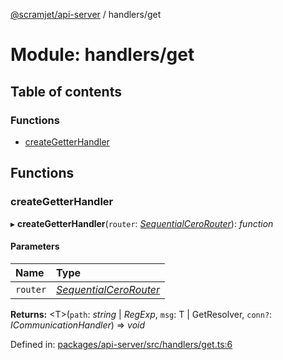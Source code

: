 [@scramjet/api-server](../README.md) / handlers/get

# Module: handlers/get

## Table of contents

### Functions

- [createGetterHandler](handlers_get.md#creategetterhandler)

## Functions

### createGetterHandler

▸ **createGetterHandler**(`router`: [*SequentialCeroRouter*](../interfaces/lib_definitions.sequentialcerorouter.md)): *function*

#### Parameters

| Name | Type |
| :------ | :------ |
| `router` | [*SequentialCeroRouter*](../interfaces/lib_definitions.sequentialcerorouter.md) |

**Returns:** <T\>(`path`: *string* \| *RegExp*, `msg`: T \| GetResolver, `conn?`: *ICommunicationHandler*) => *void*

Defined in: [packages/api-server/src/handlers/get.ts:6](https://github.com/scramjetorg/transform-hub/blob/8f44413a/packages/api-server/src/handlers/get.ts#L6)
